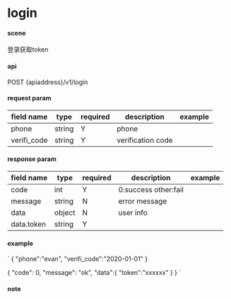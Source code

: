 # login

#### scene
登录获取token

#### api
POST {apiaddress}/v1/login

#### request param
| field name |  type   |  required  |  description  |  example |
| ---------  | ------  | -------| --------- |------------ |
| phone       | string  |   Y    | phone     |          |
| verifi_code      | string  |   Y    | verification code     |          |


#### response param
| field name |  type   |  required  |  description  |  example |
| ---------  | ------  | -------| --------- |------------ |
| code       | int     |   Y    |  0:success other:fail    |         |
| message    | string  |   N    | error message     |          |
| data       | object  |   N    | user info     |          |
| data.token | string  |   Y    |      |          |

#### example
`
{
    "phone":"evan",
    "verifi_code":"2020-01-01"
}


{
    "code": 0,
    "message": "ok",
    "data":{
        "token":"xxxxxx"
    }
}
`

#### note
